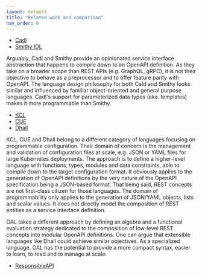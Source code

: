 ```yaml
---
layout: default
title: "Related work and comparison"
nav_order: 8
---
```


- [Cadl](https://github.com/microsoft/cadl)
- [Smithy IDL](https://github.com/awslabs/smithy)

Arguably, Cadl and Smithy provide an opinionated service interface abstraction
that happens to compile down to an OpenAPI definition.
As they take on a broader scope than REST APIs (e.g. GraphQL, gRPC),
it is not their objective to behave as a preprocessor and to offer feature parity with OpenAPI.
The language design philosophy for both Cald and Smithy looks similar and
influenced by familiar object-oriented and general purpose languages.
Cadl's support for parameterized data types (aka. templates) makes it more programmable than Smithy.

- [KCL](https://github.com/KusionStack/KCLVM)
- [CUE](https://github.com/cue-lang/cue)
- [Dhall](https://github.com/dhall-lang/dhall-lang)

KCL, CUE and Dhall belong to a different category of languages focusing on programmable configuration.
Their domain of concern is the management and validation of configuration files at scale,
e.g. JSON or YAML files for large Kubernetes deployments.
The approach is to define a higher-level language with functions, types, modules and data constraints,
able to compile down to the target configuration format.
It obviously applies to the generation of OpenAPI definitions by the very nature of the OpenAPI specification being a JSON-based format.
That being said, REST concepts are not first-class citizen for those languages.
The domain of programmability only applies to the generation of JSON/YAML objects, lists and scalar values.
It does not directly model the composition of REST entities as a service interface definition.

OAL takes a different approach by defining an algebra and a functional evaluation strategy
dedicated to the composition of low-level REST concepts into modular OpenAPI definitions.
One can argue that extensible languages like Dhall could achieve similar objectives.
As a specialized language, OAL has the potential to provide a more compact syntax,
easier to learn, to read and to manage at scale.

- [ResponsibleAPI](https://github.com/responsibleapi/responsible)
